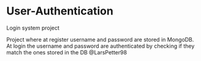 # User-Authentication
Login system project

Project where at register username and password are stored in MongoDB. At login the username and password are authenticated by checking if they match the ones stored in the DB
@LarsPetter98
